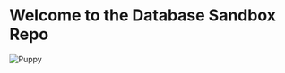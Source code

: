 # Welcome to the Database Sandbox Repo

![Puppy](https://th-thumbnailer.cdn-si-edu.com/UK-_vsdeszgkFn_X1uJtc-PbjQw=/1000x750/filters:no_upscale():focal(1501x569:1502x570)/https://tf-cmsv2-smithsonianmag-media.s3.amazonaws.com/filer/1e/1e/1e1e3aea-e930-45d2-9bc4-6dd50cccf66d/istock-511313058.jpg)